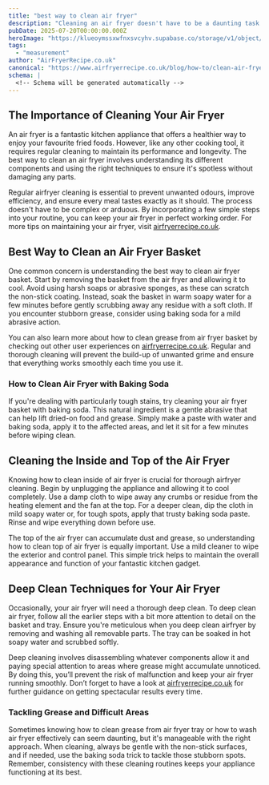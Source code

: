 ```yaml
---
title: "best way to clean air fryer"
description: "Cleaning an air fryer doesn't have to be a daunting task. Discover the best way to clean your air fryer, including how to handle stubborn grease and tricky spots."
pubDate: 2025-07-20T00:00:00.000Z
heroImage: "https://klueoymssxwfnxsvcyhv.supabase.co/storage/v1/object/public/Shmucket/best-way-to-clean-air-fryer.png"
tags:
  - "measurement"
author: "AirFryerRecipe.co.uk"
canonical: "https://www.airfryerrecipe.co.uk/blog/how-to/clean-air-fryer/best-way-to-clean-air-fryer"
schema: |
  <!-- Schema will be generated automatically -->
---
```


<h2 id="">The Importance of Cleaning Your Air Fryer</h2><p id="">An air fryer is a fantastic kitchen appliance that offers a healthier way to enjoy your favourite fried foods. However, like any other cooking tool, it requires regular cleaning to maintain its performance and longevity. The best way to clean an air fryer involves understanding its different components and using the right techniques to ensure it's spotless without damaging any parts.</p><p id="">Regular airfryer cleaning is essential to prevent unwanted odours, improve efficiency, and ensure every meal tastes exactly as it should. The process doesn't have to be complex or arduous. By incorporating a few simple steps into your routine, you can keep your air fryer in perfect working order. For more tips on maintaining your air fryer, visit <a href="https://www.airfryerrecipe.co.uk/" id="">airfryerrecipe.co.uk</a>.</p><h2 id="">Best Way to Clean an Air Fryer Basket</h2><p id="">One common concern is understanding the best way to clean air fryer basket. Start by removing the basket from the air fryer and allowing it to cool. Avoid using harsh soaps or abrasive sponges, as these can scratch the non-stick coating. Instead, soak the basket in warm soapy water for a few minutes before gently scrubbing away any residue with a soft cloth. If you encounter stubborn grease, consider using baking soda for a mild abrasive action.</p><p id="">You can also learn more about how to clean grease from air fryer basket by checking out other user experiences on <a href="https://www.airfryerrecipe.co.uk/" id="">airfryerrecipe.co.uk</a>. Regular and thorough cleaning will prevent the build-up of unwanted grime and ensure that everything works smoothly each time you use it.</p><h3 id="">How to Clean Air Fryer with Baking Soda</h3><p id="">If you're dealing with particularly tough stains, try cleaning your air fryer basket with baking soda. This natural ingredient is a gentle abrasive that can help lift dried-on food and grease. Simply make a paste with water and baking soda, apply it to the affected areas, and let it sit for a few minutes before wiping clean.</p><h2 id="">Cleaning the Inside and Top of the Air Fryer</h2><p id="">Knowing how to clean inside of air fryer is crucial for thorough airfryer cleaning. Begin by unplugging the appliance and allowing it to cool completely. Use a damp cloth to wipe away any crumbs or residue from the heating element and the fan at the top. For a deeper clean, dip the cloth in mild soapy water or, for tough spots, apply that trusty baking soda paste. Rinse and wipe everything down before use.</p><p id="">The top of the air fryer can accumulate dust and grease, so understanding how to clean top of air fryer is equally important. Use a mild cleaner to wipe the exterior and control panel. This simple trick helps to maintain the overall appearance and function of your fantastic kitchen gadget.</p><h2 id="">Deep Clean Techniques for Your Air Fryer</h2><p id="">Occasionally, your air fryer will need a thorough deep clean. To deep clean air fryer, follow all the earlier steps with a bit more attention to detail on the basket and tray. Ensure you're meticulous when you deep clean airfryer by removing and washing all removable parts. The tray can be soaked in hot soapy water and scrubbed softly.</p><p id="">Deep cleaning involves disassembling whatever components allow it and paying special attention to areas where grease might accumulate unnoticed. By doing this, you’ll prevent the risk of malfunction and keep your air fryer running smoothly. Don’t forget to have a look at <a href="https://www.airfryerrecipe.co.uk/" id="">airfryerrecipe.co.uk</a> for further guidance on getting spectacular results every time.</p><h3 id="">Tackling Grease and Difficult Areas</h3><p id="">Sometimes knowing how to clean grease from air fryer tray or how to wash air fryer effectively can seem daunting, but it's manageable with the right approach. When cleaning, always be gentle with the non-stick surfaces, and if needed, use the baking soda trick to tackle those stubborn spots. Remember, consistency with these cleaning routines keeps your appliance functioning at its best.</p>
